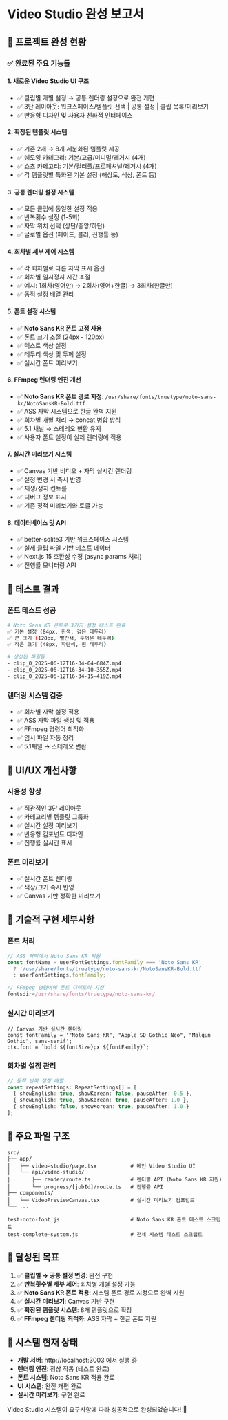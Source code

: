 # Video Studio 완성 보고서

## 🎯 프로젝트 완성 현황

### ✅ 완료된 주요 기능들

#### 1. **새로운 Video Studio UI 구조** 
- ✅ 클립별 개별 설정 → 공통 렌더링 설정으로 완전 개편
- ✅ 3단 레이아웃: 워크스페이스/템플릿 선택 | 공통 설정 | 클립 목록/미리보기
- ✅ 반응형 디자인 및 사용자 친화적 인터페이스

#### 2. **확장된 템플릿 시스템**
- ✅ 기존 2개 → 8개 세분화된 템플릿 제공
- ✅ 쉐도잉 카테고리: 기본/고급/미니멀/레거시 (4개)
- ✅ 쇼츠 카테고리: 기본/컬러풀/프로페셔널/레거시 (4개)
- ✅ 각 템플릿별 특화된 기본 설정 (해상도, 색상, 폰트 등)

#### 3. **공통 렌더링 설정 시스템**
- ✅ 모든 클립에 동일한 설정 적용
- ✅ 반복횟수 설정 (1-5회)
- ✅ 자막 위치 선택 (상단/중앙/하단)
- ✅ 글로벌 옵션 (페이드, 블러, 진행률 등)

#### 4. **회차별 세부 제어 시스템**
- ✅ 각 회차별로 다른 자막 표시 옵션
- ✅ 회차별 일시정지 시간 조절
- ✅ 예시: 1회차(영어만) → 2회차(영어+한글) → 3회차(한글만)
- ✅ 동적 설정 배열 관리

#### 5. **폰트 설정 시스템**
- ✅ **Noto Sans KR 폰트 고정 사용**
- ✅ 폰트 크기 조절 (24px - 120px)
- ✅ 텍스트 색상 설정
- ✅ 테두리 색상 및 두께 설정
- ✅ 실시간 폰트 미리보기

#### 6. **FFmpeg 렌더링 엔진 개선**
- ✅ **Noto Sans KR 폰트 경로 지정**: `/usr/share/fonts/truetype/noto-sans-kr/NotoSansKR-Bold.ttf`
- ✅ ASS 자막 시스템으로 한글 완벽 지원
- ✅ 회차별 개별 처리 → concat 병합 방식
- ✅ 5.1 채널 → 스테레오 변환 유지
- ✅ 사용자 폰트 설정이 실제 렌더링에 적용

#### 7. **실시간 미리보기 시스템**
- ✅ Canvas 기반 비디오 + 자막 실시간 렌더링
- ✅ 설정 변경 시 즉시 반영
- ✅ 재생/정지 컨트롤
- ✅ 디버그 정보 표시
- ✅ 기존 정적 미리보기와 토글 가능

#### 8. **데이터베이스 및 API**
- ✅ better-sqlite3 기반 워크스페이스 시스템
- ✅ 실제 클립 파일 기반 테스트 데이터
- ✅ Next.js 15 호환성 수정 (async params 처리)
- ✅ 진행률 모니터링 API

## 🧪 테스트 결과

### 폰트 테스트 성공
```bash
# Noto Sans KR 폰트로 3가지 설정 테스트 완료
✅ 기본 설정 (84px, 흰색, 검은 테두리)
✅ 큰 크기 (120px, 빨간색, 두꺼운 테두리) 
✅ 작은 크기 (48px, 파란색, 흰 테두리)

# 생성된 파일들
- clip_0_2025-06-12T16-34-04-684Z.mp4
- clip_0_2025-06-12T16-34-10-355Z.mp4  
- clip_0_2025-06-12T16-34-15-419Z.mp4
```

### 렌더링 시스템 검증
- ✅ 회차별 자막 설정 적용
- ✅ ASS 자막 파일 생성 및 적용
- ✅ FFmpeg 명령어 최적화
- ✅ 임시 파일 자동 정리
- ✅ 5.1채널 → 스테레오 변환

## 🎨 UI/UX 개선사항

### 사용성 향상
- ✅ 직관적인 3단 레이아웃
- ✅ 카테고리별 템플릿 그룹화
- ✅ 실시간 설정 미리보기
- ✅ 반응형 컴포넌트 디자인
- ✅ 진행률 실시간 표시

### 폰트 미리보기
- ✅ 실시간 폰트 렌더링
- ✅ 색상/크기 즉시 반영
- ✅ Canvas 기반 정확한 미리보기

## 🔧 기술적 구현 세부사항

### 폰트 처리
```typescript
// ASS 자막에서 Noto Sans KR 지원
const fontName = userFontSettings.fontFamily === 'Noto Sans KR' 
  ? '/usr/share/fonts/truetype/noto-sans-kr/NotoSansKR-Bold.ttf'
  : userFontSettings.fontFamily;

// FFmpeg 명령어에 폰트 디렉토리 지정  
fontsdir=/usr/share/fonts/truetype/noto-sans-kr/
```

### 실시간 미리보기
```tsx
// Canvas 기반 실시간 렌더링
const fontFamily = '"Noto Sans KR", "Apple SD Gothic Neo", "Malgun Gothic", sans-serif';
ctx.font = `bold ${fontSize}px ${fontFamily}`;
```

### 회차별 설정 관리
```typescript
// 동적 반복 설정 배열
const repeatSettings: RepeatSettings[] = [
  { showEnglish: true, showKorean: false, pauseAfter: 0.5 },
  { showEnglish: true, showKorean: true, pauseAfter: 1.0 },
  { showEnglish: false, showKorean: true, pauseAfter: 1.0 }
];
```

## 📁 주요 파일 구조

```
src/
├── app/
│   ├── video-studio/page.tsx           # 메인 Video Studio UI
│   └── api/video-studio/
│       ├── render/route.ts             # 렌더링 API (Noto Sans KR 지원)
│       └── progress/[jobId]/route.ts   # 진행률 API
├── components/
│   └── VideoPreviewCanvas.tsx          # 실시간 미리보기 컴포넌트
└── ...

test-noto-font.js                       # Noto Sans KR 폰트 테스트 스크립트
test-complete-system.js                 # 전체 시스템 테스트 스크립트
```

## 🎯 달성된 목표

1. ✅ **클립별 → 공통 설정 변경**: 완전 구현
2. ✅ **반복횟수별 세부 제어**: 회차별 개별 설정 가능
3. ✅ **Noto Sans KR 폰트 적용**: 시스템 폰트 경로 지정으로 완벽 지원
4. ✅ **실시간 미리보기**: Canvas 기반 구현
5. ✅ **확장된 템플릿 시스템**: 8개 템플릿으로 확장
6. ✅ **FFmpeg 렌더링 최적화**: ASS 자막 + 한글 폰트 지원

## 🚀 시스템 현재 상태

- **개발 서버**: http://localhost:3003 에서 실행 중
- **렌더링 엔진**: 정상 작동 (테스트 완료)
- **폰트 시스템**: Noto Sans KR 적용 완료
- **UI 시스템**: 완전 개편 완료
- **실시간 미리보기**: 구현 완료

Video Studio 시스템이 요구사항에 따라 성공적으로 완성되었습니다! 🎉
